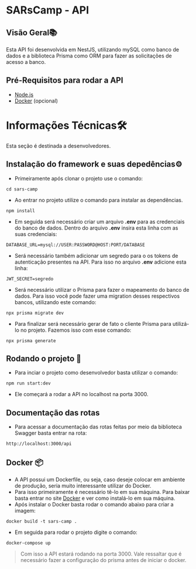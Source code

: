 # SARsCamp - API

## Visão Geral📚

Esta API foi desenvolvida em NestJS, utilizando mySQL como banco de dados e a biblioteca Prisma como ORM para fazer as solicitações de acesso a banco.

## Pré-Requisitos para rodar a API

- [Node.js](https://nodejs.org/en/docs)
- [Docker](https://www.docker.com/) (opcional)

# Informações Técnicas🛠️

Esta seção é destinada a desenvolvedores.

## Instalação do framework e suas depedências⚙️

- Primeiramente após clonar o projeto use o comando:

```
cd sars-camp
```

- Ao entrar no projeto utilize o comando para instalar as dependências.

```
npm install
```

- Em seguida será necessário criar um arquivo **.env** para as credenciais do banco de dados. Dentro do arquivo **.env** insira esta linha com as suas credenciais:

```
DATABASE_URL=mysql://USER:PASSWORD@HOST:PORT/DATABASE
```

- Será necessário também adicionar um segredo para o os tokens de autenticação presentes na API. Para isso no arquivo **.env** adicione esta linha:

```
JWT_SECRET=segredo
```

- Será necessário utilizar o Prisma para fazer o mapeamento do banco de dados. Para isso você pode fazer uma migration desses respectivos bancos, utilizando este comando:

```
npx prisma migrate dev
```

- Para finalizar será necessário gerar de fato o cliente Prisma para utilizá-lo no projeto. Fazemos isso com esse comando:

```
npx prisma generate
```

## Rodando o projeto 🚀

- Para inciar o projeto como desenvolvedor basta utilizar o comando:

```
npm run start:dev
```

- Ele começará a rodar a API no localhost na porta 3000.

## Documentação das rotas

- Para acessar a documentação das rotas feitas por meio da biblioteca Swagger basta entrar na rota:

```
http://localhost:3000/api
```

## Docker 📦

- A API possui um Dockerfile, ou seja, caso deseje colocar em ambiente de produção, seria muito interessante utilizar do Docker.
- Para isso primeiramente é necessário tê-lo em sua máquina. Para baixar basta entrar no site [Docker](https://www.docker.com/) e ver como instalá-lo em sua máquina.
- Após instalar o Docker basta rodar o comando abaixo para criar a imagem:

```
docker build -t sars-camp .
```

- Em seguida para rodar o projeto digite o comando:

```
docker-compose up
```

> Com isso a API estará rodando na porta 3000. Vale ressaltar que é necessário fazer a configuração do prisma antes de iniciar o docker.


